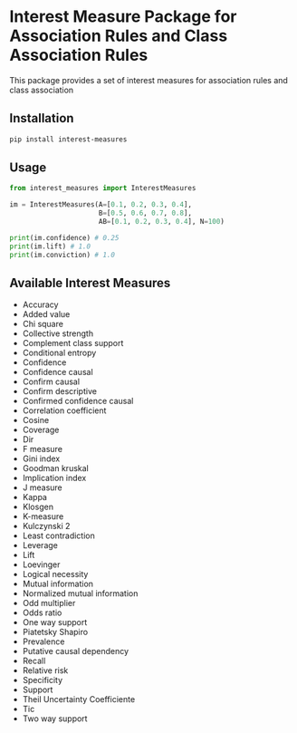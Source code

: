# Interest Measure Package for Association Rules and Class Association Rules

This package provides a set of interest measures for association rules and class association

## Installation

```bash
pip install interest-measures
```

## Usage

```python
from interest_measures import InterestMeasures

im = InterestMeasures(A=[0.1, 0.2, 0.3, 0.4],
                      B=[0.5, 0.6, 0.7, 0.8],
                      AB=[0.1, 0.2, 0.3, 0.4], N=100)

print(im.confidence) # 0.25
print(im.lift) # 1.0
print(im.conviction) # 1.0
```


## Available Interest Measures
- Accuracy
- Added value
- Chi square
- Collective strength
- Complement class support
- Conditional entropy
- Confidence
- Confidence causal
- Confirm causal
- Confirm descriptive
- Confirmed confidence causal
- Correlation coefficient
- Cosine
- Coverage
- Dir
- F measure
- Gini index
- Goodman kruskal
- Implication index
- J measure
- Kappa
- Klosgen
- K-measure
- Kulczynski 2
- Least contradiction
- Leverage
- Lift
- Loevinger
- Logical necessity
- Mutual information
- Normalized mutual information
- Odd multiplier
- Odds ratio
- One way support
- Piatetsky Shapiro
- Prevalence
- Putative causal dependency
- Recall
- Relative risk
- Specificity
- Support
- Theil Uncertainty Coefficiente
- Tic
- Two way support